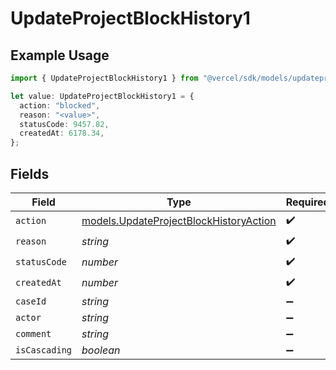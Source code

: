 # UpdateProjectBlockHistory1

## Example Usage

```typescript
import { UpdateProjectBlockHistory1 } from "@vercel/sdk/models/updateprojectop.js";

let value: UpdateProjectBlockHistory1 = {
  action: "blocked",
  reason: "<value>",
  statusCode: 9457.82,
  createdAt: 6178.34,
};
```

## Fields

| Field                                                                                  | Type                                                                                   | Required                                                                               | Description                                                                            |
| -------------------------------------------------------------------------------------- | -------------------------------------------------------------------------------------- | -------------------------------------------------------------------------------------- | -------------------------------------------------------------------------------------- |
| `action`                                                                               | [models.UpdateProjectBlockHistoryAction](../models/updateprojectblockhistoryaction.md) | :heavy_check_mark:                                                                     | N/A                                                                                    |
| `reason`                                                                               | *string*                                                                               | :heavy_check_mark:                                                                     | N/A                                                                                    |
| `statusCode`                                                                           | *number*                                                                               | :heavy_check_mark:                                                                     | N/A                                                                                    |
| `createdAt`                                                                            | *number*                                                                               | :heavy_check_mark:                                                                     | N/A                                                                                    |
| `caseId`                                                                               | *string*                                                                               | :heavy_minus_sign:                                                                     | N/A                                                                                    |
| `actor`                                                                                | *string*                                                                               | :heavy_minus_sign:                                                                     | N/A                                                                                    |
| `comment`                                                                              | *string*                                                                               | :heavy_minus_sign:                                                                     | N/A                                                                                    |
| `isCascading`                                                                          | *boolean*                                                                              | :heavy_minus_sign:                                                                     | N/A                                                                                    |